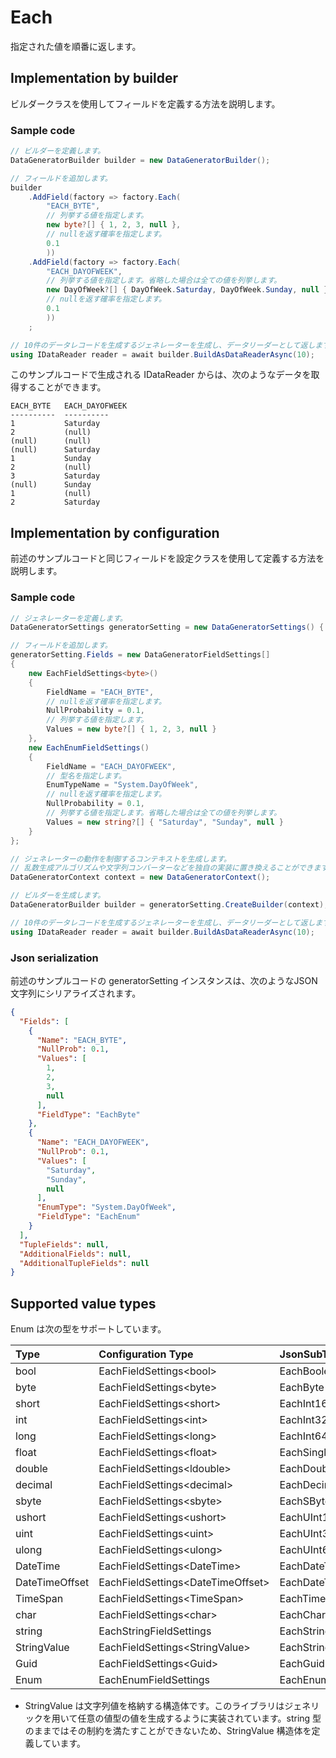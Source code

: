 # Each

指定された値を順番に返します。

## Implementation by builder

ビルダークラスを使用してフィールドを定義する方法を説明します。

### Sample code

```c#
// ビルダーを定義します。
DataGeneratorBuilder builder = new DataGeneratorBuilder();

// フィールドを追加します。
builder
    .AddField(factory => factory.Each(
        "EACH_BYTE",
        // 列挙する値を指定します。
        new byte?[] { 1, 2, 3, null },
        // nullを返す確率を指定します。
        0.1
        ))
    .AddField(factory => factory.Each(
        "EACH_DAYOFWEEK",
        // 列挙する値を指定します。省略した場合は全ての値を列挙します。
        new DayOfWeek?[] { DayOfWeek.Saturday, DayOfWeek.Sunday, null },
        // nullを返す確率を指定します。
        0.1
        ))
    ;

// 10件のデータレコードを生成するジェネレーターを生成し、データリーダーとして返します。
using IDataReader reader = await builder.BuildAsDataReaderAsync(10);
```

このサンプルコードで生成される IDataReader からは、次のようなデータを取得することができます。

```console
EACH_BYTE   EACH_DAYOFWEEK
----------  ----------
1           Saturday
2           (null)
(null)      (null)
(null)      Saturday
1           Sunday
2           (null)
3           Saturday
(null)      Sunday
1           (null)
2           Saturday
```


## Implementation by configuration

前述のサンプルコードと同じフィールドを設定クラスを使用して定義する方法を説明します。

### Sample code

```c#
// ジェネレーターを定義します。
DataGeneratorSettings generatorSetting = new DataGeneratorSettings() { };

// フィールドを追加します。
generatorSetting.Fields = new DataGeneratorFieldSettings[]
{
    new EachFieldSettings<byte>()
    {
        FieldName = "EACH_BYTE",
        // nullを返す確率を指定します。
        NullProbability = 0.1,
        // 列挙する値を指定します。
        Values = new byte?[] { 1, 2, 3, null }
    },
    new EachEnumFieldSettings()
    {
        FieldName = "EACH_DAYOFWEEK",
        // 型名を指定します。
        EnumTypeName = "System.DayOfWeek",
        // nullを返す確率を指定します。
        NullProbability = 0.1,
        // 列挙する値を指定します。省略した場合は全ての値を列挙します。
        Values = new string?[] { "Saturday", "Sunday", null }
    }
};

// ジェネレーターの動作を制御するコンテキストを生成します。
// 乱数生成アルゴリズムや文字列コンバーターなどを独自の実装に置き換えることができます。
DataGeneratorContext context = new DataGeneratorContext();

// ビルダーを生成します。
DataGeneratorBuilder builder = generatorSetting.CreateBuilder(context);

// 10件のデータレコードを生成するジェネレーターを生成し、データリーダーとして返します。
using IDataReader reader = await builder.BuildAsDataReaderAsync(10);
```


### Json serialization

前述のサンプルコードの generatorSetting インスタンスは、次のようなJSON文字列にシリアライズされます。

```json
{
  "Fields": [
    {
      "Name": "EACH_BYTE",
      "NullProb": 0.1,
      "Values": [
        1,
        2,
        3,
        null
      ],
      "FieldType": "EachByte"
    },
    {
      "Name": "EACH_DAYOFWEEK",
      "NullProb": 0.1,
      "Values": [
        "Saturday",
        "Sunday",
        null
      ],
      "EnumType": "System.DayOfWeek",
      "FieldType": "EachEnum"
    }
  ],
  "TupleFields": null,
  "AdditionalFields": null,
  "AdditionalTupleFields": null
}
```


## Supported value types

Enum は次の型をサポートしています。

|Type|Configuration Type|JsonSubTypeName|
|:--|:--|:--|
|bool|EachFieldSettings&lt;bool&gt;|EachBoolean|
|byte|EachFieldSettings&lt;byte&gt;|EachByte|
|short|EachFieldSettings&lt;short&gt;|EachInt16|
|int|EachFieldSettings&lt;int&gt;|EachInt32|
|long|EachFieldSettings&lt;long&gt;|EachInt64|
|float|EachFieldSettings&lt;float&gt;|EachSingle|
|double|EachFieldSettings&lt;ldouble&gt;|EachDouble|
|decimal|EachFieldSettings&lt;decimal&gt;|EachDecimal|
|sbyte|EachFieldSettings&lt;sbyte&gt;|EachSByte|
|ushort|EachFieldSettings&lt;ushort&gt;|EachUInt16|
|uint|EachFieldSettings&lt;uint&gt;|EachUInt32|
|ulong|EachFieldSettings&lt;ulong&gt;|EachUInt64|
|DateTime|EachFieldSettings&lt;DateTime&gt;|EachDateTime|
|DateTimeOffset|EachFieldSettings&lt;DateTimeOffset&gt;|EachDateTimeOffset|
|TimeSpan|EachFieldSettings&lt;TimeSpan&gt;|EachTimeSpan|
|char|EachFieldSettings&lt;char&gt;|EachChar|
|string|EachStringFieldSettings|EachString|
|StringValue|EachFieldSettings&lt;StringValue&gt;|EachStringValue|
|Guid|EachFieldSettings&lt;Guid&gt;|EachGuid|
|Enum|EachEnumFieldSettings|EachEnum|

* StringValue は文字列値を格納する構造体です。このライブラリはジェネリックを用いて任意の値型の値を生成するように実装されています。string 型のままではその制約を満たすことができないため、StringValue 構造体を定義しています。
